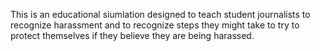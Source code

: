 This is an educational siumlation designed to teach student journalists to recognize harassment and to recognize steps they might take to try to protect themselves if they believe they are being harassed.
